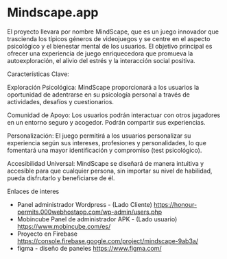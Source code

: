 # Mindscape.app


El proyecto llevara por nombre MindScape, que es un juego innovador que trascienda los típicos géneros de videojuegos y se centre en el aspecto psicológico y el bienestar mental de los usuarios. El objetivo principal es ofrecer una experiencia de juego enriquecedora que promueva la autoexploración, el alivio del estrés y la interacción social positiva.

Características Clave:

Exploración Psicológica: MindScape proporcionará a los usuarios la oportunidad de adentrarse en su psicología personal a través de actividades, desafíos y cuestionarios.

Comunidad de Apoyo: Los usuarios podrán interactuar con otros jugadores en un entorno seguro y acogedor. Podrán compartir sus experiencias.

Personalización: El juego permitirá a los usuarios personalizar su experiencia según sus intereses, profesiones y personalidades, lo que fomentará una mayor identificación y compromiso (test psicológico).

Accesibilidad Universal: MindScape se diseñará de manera intuitiva y accesible para que cualquier persona, sin importar su nivel de habilidad, pueda disfrutarlo y beneficiarse de él.

Enlaces de interes
* Panel administrador Wordpress - (Lado Cliente)
https://honour-permits.000webhostapp.com/wp-admin/users.php
* Mobincube Panel de administrador APK - (Lado usuario)
https://www.mobincube.com/es/
* Proyecto en Firebase 
https://console.firebase.google.com/project/mindscape-9ab3a/
* figma - diseño de paneles
https://www.figma.com/
